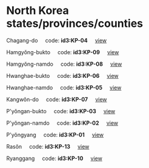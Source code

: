 # North Korea states/provinces/counties
Chagang-do&nbsp;&nbsp;&nbsp;&nbsp;&nbsp;code: **id3:KP-04**&nbsp;&nbsp;&nbsp;&nbsp;&nbsp;[view](../export/geojson/medium/id3/kp/04.geojson)&nbsp;&nbsp;&nbsp;&nbsp;&nbsp;


Hamgyŏng-bukto&nbsp;&nbsp;&nbsp;&nbsp;&nbsp;code: **id3:KP-09**&nbsp;&nbsp;&nbsp;&nbsp;&nbsp;[view](../export/geojson/medium/id3/kp/09.geojson)&nbsp;&nbsp;&nbsp;&nbsp;&nbsp;


Hamgyŏng-namdo&nbsp;&nbsp;&nbsp;&nbsp;&nbsp;code: **id3:KP-08**&nbsp;&nbsp;&nbsp;&nbsp;&nbsp;[view](../export/geojson/medium/id3/kp/08.geojson)&nbsp;&nbsp;&nbsp;&nbsp;&nbsp;


Hwanghae-bukto&nbsp;&nbsp;&nbsp;&nbsp;&nbsp;code: **id3:KP-06**&nbsp;&nbsp;&nbsp;&nbsp;&nbsp;[view](../export/geojson/medium/id3/kp/06.geojson)&nbsp;&nbsp;&nbsp;&nbsp;&nbsp;


Hwanghae-namdo&nbsp;&nbsp;&nbsp;&nbsp;&nbsp;code: **id3:KP-05**&nbsp;&nbsp;&nbsp;&nbsp;&nbsp;[view](../export/geojson/medium/id3/kp/05.geojson)&nbsp;&nbsp;&nbsp;&nbsp;&nbsp;


Kangwŏn-do&nbsp;&nbsp;&nbsp;&nbsp;&nbsp;code: **id3:KP-07**&nbsp;&nbsp;&nbsp;&nbsp;&nbsp;[view](../export/geojson/medium/id3/kp/07.geojson)&nbsp;&nbsp;&nbsp;&nbsp;&nbsp;


P'yŏngan-bukto&nbsp;&nbsp;&nbsp;&nbsp;&nbsp;code: **id3:KP-03**&nbsp;&nbsp;&nbsp;&nbsp;&nbsp;[view](../export/geojson/medium/id3/kp/03.geojson)&nbsp;&nbsp;&nbsp;&nbsp;&nbsp;


P'yŏngan-namdo&nbsp;&nbsp;&nbsp;&nbsp;&nbsp;code: **id3:KP-02**&nbsp;&nbsp;&nbsp;&nbsp;&nbsp;[view](../export/geojson/medium/id3/kp/02.geojson)&nbsp;&nbsp;&nbsp;&nbsp;&nbsp;


P'yŏngyang&nbsp;&nbsp;&nbsp;&nbsp;&nbsp;code: **id3:KP-01**&nbsp;&nbsp;&nbsp;&nbsp;&nbsp;[view](../export/geojson/medium/id3/kp/01.geojson)&nbsp;&nbsp;&nbsp;&nbsp;&nbsp;


Rasŏn&nbsp;&nbsp;&nbsp;&nbsp;&nbsp;code: **id3:KP-13**&nbsp;&nbsp;&nbsp;&nbsp;&nbsp;[view](../export/geojson/medium/id3/kp/13.geojson)&nbsp;&nbsp;&nbsp;&nbsp;&nbsp;


Ryanggang&nbsp;&nbsp;&nbsp;&nbsp;&nbsp;code: **id3:KP-10**&nbsp;&nbsp;&nbsp;&nbsp;&nbsp;[view](../export/geojson/medium/id3/kp/10.geojson)&nbsp;&nbsp;&nbsp;&nbsp;&nbsp;

